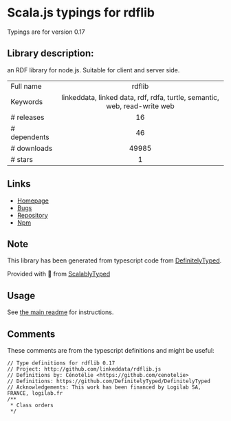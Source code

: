 
# Scala.js typings for rdflib

Typings are for version 0.17

## Library description:
an RDF library for node.js. Suitable for client and server side.

|                    |                 |
| ------------------ | :-------------: |
| Full name          | rdflib |
| Keywords           | linkeddata, linked data, rdf, rdfa, turtle, semantic, web, read-write web |
| # releases         | 16 |
| # dependents       | 46 |
| # downloads        | 49985 |
| # stars            | 1 |

## Links
- [Homepage](http://github.com/linkeddata/rdflib.js)
- [Bugs](http://github.com/linkeddata/rdflib.js/issues)
- [Repository](https://github.com/linkeddata/rdflib.js)
- [Npm](https://www.npmjs.com/package/rdflib)
    


## Note
This library has been generated from typescript code from [DefinitelyTyped](https://definitelytyped.org).

Provided with :purple_heart: from [ScalablyTyped](https://github.com/oyvindberg/ScalablyTyped)

## Usage
See [the main readme](../../readme.md) for instructions.

## Comments

These comments are from the typescript definitions and might be useful:
```
// Type definitions for rdflib 0.17
// Project: http://github.com/linkeddata/rdflib.js
// Definitions by: Cénotélie <https://github.com/cenotelie>
// Definitions: https://github.com/DefinitelyTyped/DefinitelyTyped
// Acknowledgements: This work has been financed by Logilab SA, FRANCE, logilab.fr
/**
 * Class orders
 */

```

